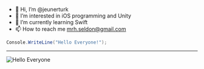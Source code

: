- 👋 Hi, I’m @jeunerturk
- 👀 I’m interested in iOS programming and Unity
- 🌱 I’m currently learning Swift
- 📫 How to reach me mrh.seldon@gmail.com

<!---
jeunerturk/jeunerturk is a ✨ special ✨ repository because its `README.md` (this file) appears on your GitHub profile.
You can click the Preview link to take a look at your changes.
--->

```c#
Console.WriteLine("Hello Everyone!");
```

---

![Hello Everyone](https://www.cumhuriyet.com.tr/Archive/2020/6/19/1746207/kapak_212143.jpg)
